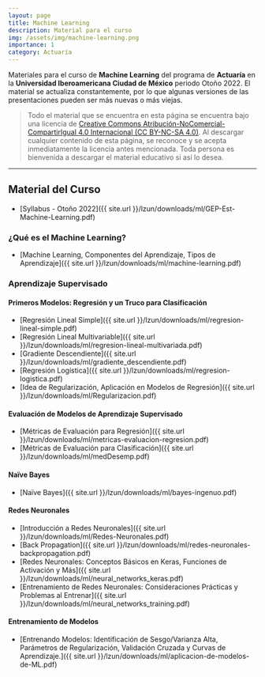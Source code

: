 ```yaml
---
layout: page
title: Machine Learning
description: Material para el curso
img: /assets/img/machine-learning.png
importance: 1
category: Actuaría
---
```


Materiales para el curso de **Machine Learning** del programa de **Actuaría** en la **Universidad Iberoamericana Ciudad de México** periodo Otoño 2022. El material se actualiza constantemente, por lo que algunas versiones de las presentaciones pueden ser más nuevas o más viejas. 

> Todo el material que se encuentra en esta página se encuentra bajo una licencia de [Creative Commons Atribución-NoComercial-CompartirIgual 4.0 Internacional (CC BY-NC-SA 4.0)](https://creativecommons.org/licenses/by-nc-sa/4.0/deed.es). Al descargar cualquier contenido de esta página, se reconoce y se acepta inmediatamente la licencia antes mencionada. Toda persona es bienvenida a descargar el material educativo si así lo desea.

---

## Material del Curso

- [Syllabus - Otoño 2022]({{ site.url }}/lzun/downloads/ml/GEP-Est-Machine-Learning.pdf)

### ¿Qué es el Machine Learning?

- [Machine Learning, Componentes del Aprendizaje, Tipos de Aprendizaje]({{ site.url }}/lzun/downloads/ml/machine-learning.pdf)

### Aprendizaje Supervisado
#### Primeros Modelos: Regresión y un Truco para Clasificación
- [Regresión Lineal Simple]({{ site.url }}/lzun/downloads/ml/regresion-lineal-simple.pdf)
- [Regresión Lineal Multivariable]({{ site.url }}/lzun/downloads/ml/regresion-lineal-multivariada.pdf)
- [Gradiente Descendiente]({{ site.url }}/lzun/downloads/ml/gradiente_descendiente.pdf)
- [Regresión Logística]({{ site.url }}/lzun/downloads/ml/regresion-logistica.pdf)
- [Idea de Regularización, Aplicación en Modelos de Regresión]({{ site.url }}/lzun/downloads/ml/Regularizacion.pdf)

#### Evaluación de Modelos de Aprendizaje Supervisado
- [Métricas de Evaluación para Regresión]({{ site.url }}/lzun/downloads/ml/metricas-evaluacion-regresion.pdf)
- [Métricas de Evaluación para Clasificación]({{ site.url }}/lzun/downloads/ml/medDesemp.pdf)

#### Naïve Bayes
- [Naïve Bayes]({{ site.url }}/lzun/downloads/ml/bayes-ingenuo.pdf)

#### Redes Neuronales
- [Introducción a Redes Neuronales]({{ site.url }}/lzun/downloads/ml/Redes-Neuronales.pdf)
- [Back Propagation]({{ site.url }}/lzun/downloads/ml/redes-neuronales-backpropagation.pdf)
- [Redes Neuronales: Conceptos Básicos en Keras, Funciones de Activación y Más]({{ site.url }}/lzun/downloads/ml/neural_networks_keras.pdf)
- [Entrenamiento de Redes Neuronales: Consideraciones Prácticas y Problemas al Entrenar]({{ site.url }}/lzun/downloads/ml/neural_networks_training.pdf)

#### Entrenamiento de Modelos
- [Entrenando Modelos: Identificación de Sesgo/Varianza Alta, Parámetros de Regularización, Validación Cruzada y Curvas de Aprendizaje.]({{ site.url }}/lzun/downloads/ml/aplicacion-de-modelos-de-ML.pdf)
